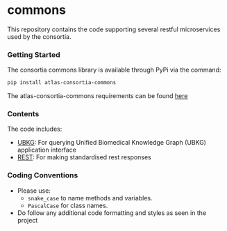 # commons

This repository contains the code supporting several restful microservices used by the consortia.

### Getting Started

The consortia commons library is available through PyPi via the command:

```bash
pip install atlas-consortia-commons
```

The atlas-consortia-commons requirements can be found [here](requirements.txt)


### Contents

The code includes:
- [UBKG](atlas_consortia_commons/ubkg/README.md): For querying Unified Biomedical Knowledge Graph (UBKG) application interface
- [REST](atlas_consortia_commons/rest/README.md): For making standardised rest responses


### Coding Conventions
- Please use:
  - `snake_case` to name methods and variables. 
  - `PascalCase` for class names.
- Do follow any additional code formatting and styles as seen in the project
